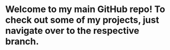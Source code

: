 # Welcome to my main GitHub repo! To check out some of my projects, just navigate over to the respective branch.

